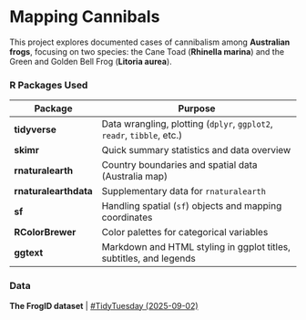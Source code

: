 # Mapping Cannibals

This project explores documented cases of cannibalism among **Australian frogs**, focusing on two species: the Cane Toad (**Rhinella marina**) and the Green and Golden Bell Frog (**Litoria aurea**).

### R Packages Used

| Package | Purpose |
|--------------------|----------------------------------------------------|
| **tidyverse** | Data wrangling, plotting (`dplyr`, `ggplot2`, `readr`, `tibble`, etc.) |
| **skimr** | Quick summary statistics and data overview |
| **rnaturalearth** | Country boundaries and spatial data (Australia map) |
| **rnaturalearthdata** | Supplementary data for `rnaturalearth` |
| **sf** | Handling spatial (`sf`) objects and mapping coordinates |
| **RColorBrewer** | Color palettes for categorical variables |
| **ggtext** | Markdown and HTML styling in ggplot titles, subtitles, and legends |

### Data

**The FrogID dataset** | [#TidyTuesday (2025-09-02)](https://github.com/rfordatascience/tidytuesday/tree/main/data/2025/2025-09-02)
